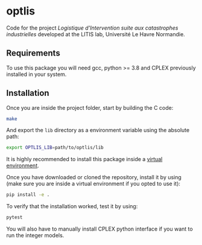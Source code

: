 # optlis
Code for the project _Logistique d'Intervention suite aux catastrophes industrielles_
developed at the LITIS lab, Université Le Havre Normandie.

## Requirements
To use this package you will need gcc, python >= 3.8 and CPLEX previously installed in your system.

## Installation
Once you are inside the project folder, start by building the C code:

```bash
make
```

And export the `lib` directory as a environment variable using the absolute path:

```bash
export OPTLIS_LIB=path/to/optlis/lib
```

It is highly recommended to install this package inside a [virtual environment](https://www.geeksforgeeks.org/python-virtual-environment/).

Once you have downloaded or cloned the repository, install it by using (make sure you are inside a virtual environment if you opted to use it):

```bash
pip install -e .
```

To verify that the installation worked, test it by using:

```bash
pytest
```

You will also have to manually install CPLEX python interface if you want to run the integer models.

